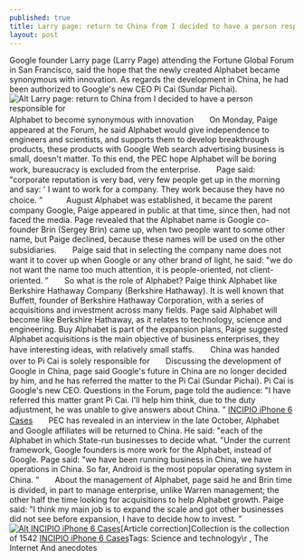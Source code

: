 ```yaml
---
published: true
title: Larry page: return to China from I decided to have a person responsible for
layout: post
---
```

Google founder Larry page (Larry Page) attending the Fortune Global Forum in San Francisco, said the hope that the newly created Alphabet became synonymous with innovation. As regards the development in China, he had been authorized to Google\'s new CEO Pi Cai (Sundar Pichai).![Alt Larry page: return to China from I decided to have a person responsible for](https://c2.staticflickr.com/2/1698/24158365241_6275ea8041_z.jpg)　　Alphabet to become synonymous with innovation　　On Monday, Paige appeared at the Forum, he said Alphabet would give independence to engineers and scientists, and supports them to develop breakthrough products, these products with Google Web search advertising business is small, doesn\'t matter. To this end, the PEC hope Alphabet will be boring work, bureaucracy is excluded from the enterprise.　　Page said: \"corporate reputation is very bad, very few people get up in the morning and say: \' I want to work for a company. They work because they have no choice. ”　　　August Alphabet was established, it became the parent company Google, Paige appeared in public at that time, since then, had not faced the media. Page revealed that the Alphabet name is Google co-founder Brin (Sergey Brin) came up, when two people want to some other name, but Paige declined, because these names will be used on the other subsidiaries.　　Paige said that in selecting the company name does not want it to cover up when Google or any other brand of light, he said: \"we do not want the name too much attention, it is people-oriented, not client-oriented. ”　　So what is the role of Alphabet? Paige think Alphabet like Berkshire Hathaway Company (Berkshire Hathaway). It is well known that Buffett, founder of Berkshire Hathaway Corporation, with a series of acquisitions and investment across many fields. Page said Alphabet will become like Berkshire Hathaway, as it relates to technology, science and engineering. Buy Alphabet is part of the expansion plans, Paige suggested Alphabet acquisitions is the main objective of business enterprises, they have interesting ideas, with relatively small staffs.　　China was handed over to Pi Cai is solely responsible for　　Discussing the development of Google in China, page said Google\'s future in China are no longer decided by him, and he has referred the matter to the Pi Cai (Sundar Pichai). Pi Cai is Google\'s new CEO. Questions in the Forum, page told the audience: \"I have referred this matter grant Pi Cai. I\'ll help him think, due to the duty adjustment, he was unable to give answers about China. ” [INCIPIO iPhone 6 Cases](http://www.nodcase.com/incipio-dualpro-hard-shell-iphone-6-case-p-4881.html)　　PEC has revealed in an interview in the late October, Alphabet and Google affiliates will be returned to China. He said: \"each of the Alphabet in which State-run businesses to decide what. \"Under the current framework, Google founders is more work for the Alphabet, instead of Google. Page said: \"we have been running business in China, we have operations in China. So far, Android is the most popular operating system in China. ”　　About the management of Alphabet, page said he and Brin time is divided, in part to manage enterprise, unlike Warren management; the other half the time looking for acquisitions to help Alphabet growth. Paige said: \"I think my main job is to expand the scale and got other businesses did not see before expansion, I have to decide how to invest. ”[![Alt INCIPIO iPhone 6 Cases](http://www.nodcase.com/images/large/i6/incipio_case_i62802_lrg.jpg)](http://www.nodcase.com/incipio-dualpro-hard-shell-iphone-6-case-p-4881.html)[Article correction]Collection is the collection of 1542 [INCIPIO iPhone 6 Cases](http://www.amazon.co.uk/Amazon-Device-Accessories-Incipio-Kindle-Store/s?ie=UTF8&page=1&rh=n%3A341687031%2Cp_89%3AIncipio)Tags: Science and technology\r , The Internet And anecdotes